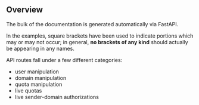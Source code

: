 ## Overview

The bulk of the documentation is generated automatically via FastAPI.

In the examples, square brackets have been used to indicate portions which may or may not occur; in general, **no brackets of any kind** should actually be appearing in any names.

API routes fall under a few different categories:
- user manipulation
- domain manipulation
- quota manipulation
- live quotas
- live sender-domain authorizations
